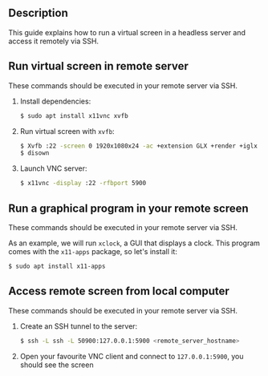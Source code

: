 Description
-----------

This guide explains how to run a virtual screen in a headless server and access it remotely via SSH.


Run virtual screen in remote server
-----------------------------------

These commands should be executed in your remote server via SSH.

1. Install dependencies:

   ```bash
   $ sudo apt install x11vnc xvfb
   ```

2. Run virtual screen with `xvfb`:

   ```bash
   $ Xvfb :22 -screen 0 1920x1080x24 -ac +extension GLX +render +iglx -noreset &
   $ disown
   ```

3. Launch VNC server:

   ```bash
   $ x11vnc -display :22 -rfbport 5900
   ```


Run a graphical program in your remote screen
---------------------------------------------

These commands should be executed in your remote server via SSH.

As an example, we will run `xclock`, a GUI that displays a clock. This program comes with the `x11-apps` package, so let's install it:
   ```bash
   $ sudo apt install x11-apps
   ```

Access remote screen from local computer
----------------------------------------

These commands should be executed in your remote server via SSH.

1. Create an SSH tunnel to the server:

   ```bash
   $ ssh -L ssh -L 50900:127.0.0.1:5900 <remote_server_hostname>
   ```
   
2. Open your favourite VNC client and connect to `127.0.0.1:5900`, you should see the screen 

